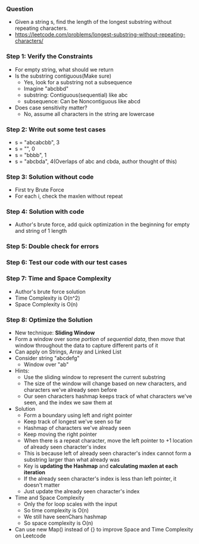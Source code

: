 ### Question

* Given a string s, find the length of the longest substring without repeating characters.
* https://leetcode.com/problems/longest-substring-without-repeating-characters/

### Step 1: Verify the Constraints

* For empty string, what should we return
* Is the substring contiguous(Make sure)
  * Yes, look for a substring not a subsequence
  * Imagine "abcbbd"
  * substring: Contiguous(sequential) like abc
  * subsequence: Can be Noncontiguous like abcd
* Does case sensitivity matter?
  * No, assume all characters in the string are lowercase

### Step 2: Write out some test cases

* s = "abcabcbb", 3
* s = "", 0
* s = "bbbb", 1
* s = "abcbda", 4(Overlaps of abc and cbda, author thought of this)

### Step 3: Solution without code

* First try Brute Force
* For each i, check the maxlen without repeat

### Step 4: Solution with code

* Author's brute force, add quick optimization in the beginning for empty and string of 1 length

### Step 5: Double check for errors

### Step 6: Test our code with our test cases

### Step 7: Time and Space Complexity

* Author's brute force solution
* Time Complexity is O(n^2)
* Space Complexity is O(n)

### Step 8: Optimize the Solution

* New technique: **Sliding Window**
* Form a window over some *portion* of *sequential data*, then *move* that window throughout the data to capture different parts of it
* Can apply on Strings, Array and Linked List
* Consider string "abcdefg"
  * Window over "ab"
* Hints:
  * Use the sliding window to represent the current substring
  * The size of the window will change based on new characters, and characters we've already seen before
  * Our seen characters hashmap keeps track of what characters we've seen, and the index we saw them at
* Solution
  * Form a boundary using left and right pointer
  * Keep track of longest we've seen so far
  * Hashmap of characters we've already seen
  * Keep moving the right pointer
  * When there is a repeat character, move the left pointer to +1 location of already seen character's index
  * This is because left of already seen character's index cannot form a substring larger than what already was
  * Key is **updating the Hashmap** and **calculating maxlen at each iteration**
  * If the already seen character's index is less than left pointer, it doesn't matter
  * Just update the already seen character's index
* Time and Space Complexity
  * Only the for loop scales with the input
  * So time complexity is O(n)
  * We still have seenChars hashmap
  * So space complexity is O(n)
* Can use new Map() instead of {} to improve Space and Time Complexity on Leetcode